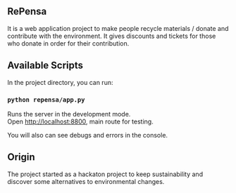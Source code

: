 ## RePensa

It is a web application project to make people recycle materials / donate and contribute with the
environment. It gives discounts and tickets for those who donate in order for their contribution.

## Available Scripts

In the project directory, you can run:

### `python repensa/app.py`

Runs the server in the development mode.<br />
Open [http://localhost:8800](http://localhost:8800), main route for testing.

You will also can see debugs and errors in the console.

## Origin

The project started as a hackaton project to keep sustainability and discover some alternatives
to environmental changes.
